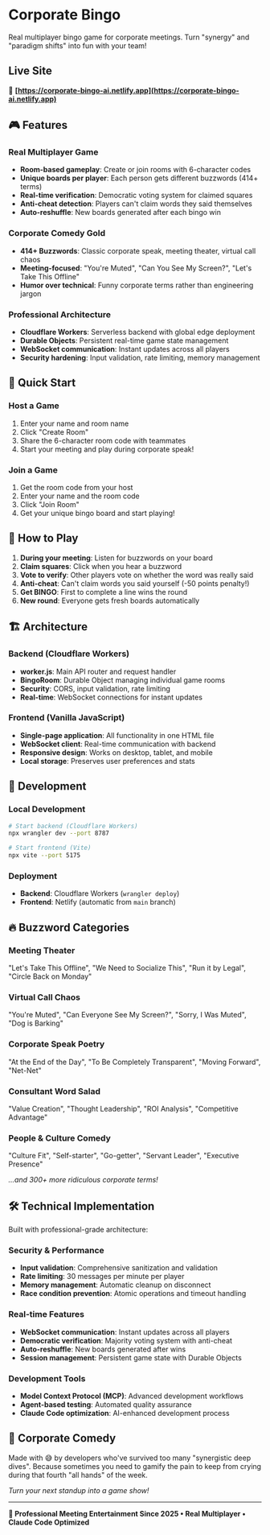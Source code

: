 # Corporate Bingo

Real multiplayer bingo game for corporate meetings. Turn "synergy" and "paradigm shifts" into fun with your team!

## Live Site

🚀 **[https://corporate-bingo-ai.netlify.app](https://corporate-bingo-ai.netlify.app)**

## 🎮 Features

### **Real Multiplayer Game**
- **Room-based gameplay**: Create or join rooms with 6-character codes
- **Unique boards per player**: Each person gets different buzzwords (414+ terms)
- **Real-time verification**: Democratic voting system for claimed squares
- **Anti-cheat detection**: Players can't claim words they said themselves
- **Auto-reshuffle**: New boards generated after each bingo win

### **Corporate Comedy Gold**
- **414+ Buzzwords**: Classic corporate speak, meeting theater, virtual call chaos
- **Meeting-focused**: "You're Muted", "Can You See My Screen?", "Let's Take This Offline"
- **Humor over technical**: Funny corporate terms rather than engineering jargon

### **Professional Architecture**
- **Cloudflare Workers**: Serverless backend with global edge deployment
- **Durable Objects**: Persistent real-time game state management
- **WebSocket communication**: Instant updates across all players
- **Security hardening**: Input validation, rate limiting, memory management

## 🚀 Quick Start

### **Host a Game**
1. Enter your name and room name
2. Click "Create Room" 
3. Share the 6-character room code with teammates
4. Start your meeting and play during corporate speak!

### **Join a Game**
1. Get the room code from your host
2. Enter your name and the room code
3. Click "Join Room"
4. Get your unique bingo board and start playing!

## 🎯 How to Play

1. **During your meeting**: Listen for buzzwords on your board
2. **Claim squares**: Click when you hear a buzzword
3. **Vote to verify**: Other players vote on whether the word was really said
4. **Anti-cheat**: Can't claim words you said yourself (-50 points penalty!)
5. **Get BINGO**: First to complete a line wins the round
6. **New round**: Everyone gets fresh boards automatically

## 🏗️ Architecture

### **Backend (Cloudflare Workers)**
- **worker.js**: Main API router and request handler
- **BingoRoom**: Durable Object managing individual game rooms
- **Security**: CORS, input validation, rate limiting
- **Real-time**: WebSocket connections for instant updates

### **Frontend (Vanilla JavaScript)**
- **Single-page application**: All functionality in one HTML file
- **WebSocket client**: Real-time communication with backend
- **Responsive design**: Works on desktop, tablet, and mobile
- **Local storage**: Preserves user preferences and stats

## 🔧 Development

### **Local Development**
```bash
# Start backend (Cloudflare Workers)
npx wrangler dev --port 8787

# Start frontend (Vite)
npx vite --port 5175
```

### **Deployment**
- **Backend**: Cloudflare Workers (`wrangler deploy`)
- **Frontend**: Netlify (automatic from `main` branch)

## 🔥 Buzzword Categories

### **Meeting Theater**
"Let's Take This Offline", "We Need to Socialize This", "Run it by Legal", "Circle Back on Monday"

### **Virtual Call Chaos**  
"You're Muted", "Can Everyone See My Screen?", "Sorry, I Was Muted", "Dog is Barking"

### **Corporate Speak Poetry**
"At the End of the Day", "To Be Completely Transparent", "Moving Forward", "Net-Net"

### **Consultant Word Salad**
"Value Creation", "Thought Leadership", "ROI Analysis", "Competitive Advantage"

### **People & Culture Comedy**
"Culture Fit", "Self-starter", "Go-getter", "Servant Leader", "Executive Presence"

*...and 300+ more ridiculous corporate terms!*

## 🛠️ Technical Implementation

Built with professional-grade architecture:

### **Security & Performance**
- **Input validation**: Comprehensive sanitization and validation
- **Rate limiting**: 30 messages per minute per player
- **Memory management**: Automatic cleanup on disconnect
- **Race condition prevention**: Atomic operations and timeout handling

### **Real-time Features**
- **WebSocket communication**: Instant updates across all players
- **Democratic verification**: Majority voting system with anti-cheat
- **Auto-reshuffle**: New boards generated after wins
- **Session management**: Persistent game state with Durable Objects

### **Development Tools**
- **Model Context Protocol (MCP)**: Advanced development workflows
- **Agent-based testing**: Automated quality assurance
- **Claude Code optimization**: AI-enhanced development process

## 🎉 Corporate Comedy

Made with 😅 by developers who've survived too many "synergistic deep dives". Because sometimes you need to gamify the pain to keep from crying during that fourth "all hands" of the week.

*Turn your next standup into a game show!*

---

**🚀 Professional Meeting Entertainment Since 2025 • Real Multiplayer • Claude Code Optimized**
